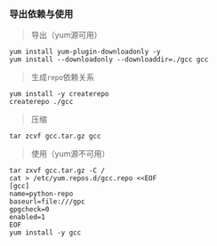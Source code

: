 ### 导出依赖与使用

> 导出（yum源可用）

```shell
yum install yum-plugin-downloadonly -y
yum install --downloadonly --downloaddir=./gcc gcc
```

> 生成`repo`依赖关系

```shell
yum install -y createrepo
createrepo ./gcc
```

> 压缩

```shell
tar zcvf gcc.tar.gz gcc
```

> 使用（yum源不可用）

```shell
tar zxvf gcc.tar.gz -C /
cat > /etc/yum.repos.d/gcc.repo <<EOF
[gcc]
name=python-repo
baseurl=file:///gpc
gpgcheck=0
enabled=1
EOF
yum install -y gcc
```

